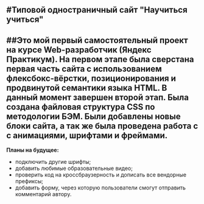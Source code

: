 #Типовой одностраничный сайт **"Научиться учиться"**
------
##Это мой первый самостоятельный проект на курсе Web-разработчик (Яндекс Практикум).
На первом этапе была сверстана первая часть сайта с использованием флексбокс-вёрстки, позиционирования и продвинутой семантики языка HTML.
В данный момент завершен второй этап. Была создана файловая структура CSS по методологии БЭМ. Были добавлены новые блоки сайта, а так же была проведена работа с с анимациями, шрифтами и фреймами.
------
**Планы на будущее:**
* подключить другие шрифты;
* добавить любимые образовательные видео;
* проверить код на кроссбраузерность и дописать все вендорные префиксы;
* добавить форму, через которую пользователи смогут отправить комментарий автору.

